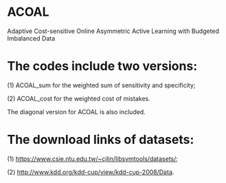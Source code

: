 # ACOAL
Adaptive Cost-sensitive Online Asymmetric Active Learning with Budgeted Imbalanced Data 



# The codes include two versions: 

(1) ACOAL_sum for the weighted sum of sensitivity and specificity; 

(2) ACOAL_cost for the weighted cost of mistakes.

The diagonal version for ACOAL is also included. 

# The download links of datasets: 

(1) https://www.csie.ntu.edu.tw/~cjlin/libsvmtools/datasets/; 

(2) http://www.kdd.org/kdd-cup/view/kdd-cup-2008/Data.
